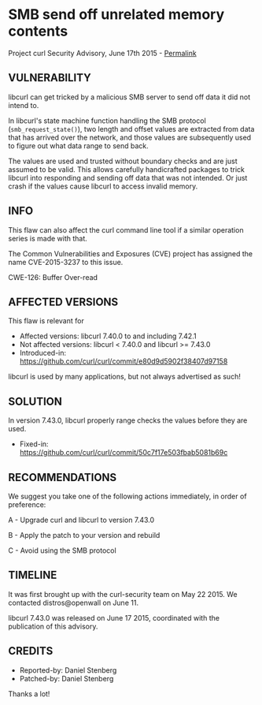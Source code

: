 SMB send off unrelated memory contents
======================================

Project curl Security Advisory, June 17th 2015 -
[Permalink](https://curl.se/docs/CVE-2015-3237.html)

VULNERABILITY
-------------

libcurl can get tricked by a malicious SMB server to send off data it did not
intend to.

In libcurl's state machine function handling the SMB protocol
(`smb_request_state()`), two length and offset values are extracted from data
that has arrived over the network, and those values are subsequently used to
figure out what data range to send back.

The values are used and trusted without boundary checks and are just assumed
to be valid. This allows carefully handicrafted packages to trick libcurl into
responding and sending off data that was not intended. Or just crash if the
values cause libcurl to access invalid memory.

INFO
----

This flaw can also affect the curl command line tool if a similar operation
series is made with that.

The Common Vulnerabilities and Exposures (CVE) project has assigned the name
CVE-2015-3237 to this issue.

CWE-126: Buffer Over-read

AFFECTED VERSIONS
-----------------

This flaw is relevant for

- Affected versions: libcurl 7.40.0 to and including 7.42.1
- Not affected versions: libcurl < 7.40.0 and libcurl >= 7.43.0
- Introduced-in: https://github.com/curl/curl/commit/e80d9d5902f38407d97158

libcurl is used by many applications, but not always advertised as such!

SOLUTION
------------

In version 7.43.0, libcurl properly range checks the values before they are
used.

- Fixed-in: https://github.com/curl/curl/commit/50c7f17e503fbab5081b69c

RECOMMENDATIONS
---------------

We suggest you take one of the following actions immediately, in order of
preference:

 A - Upgrade curl and libcurl to version 7.43.0

 B - Apply the patch to your version and rebuild

 C - Avoid using the SMB protocol

TIMELINE
---------

It was first brought up with the curl-security team on May 22 2015. We
contacted distros@openwall on June 11.

libcurl 7.43.0 was released on June 17 2015, coordinated with the publication
of this advisory.

CREDITS
-------

- Reported-by: Daniel Stenberg
- Patched-by: Daniel Stenberg

Thanks a lot!
